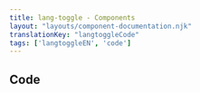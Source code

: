 ```yaml
---
title: lang-toggle - Components
layout: "layouts/component-documentation.njk"
translationKey: "langtoggleCode"
tags: ['langtoggleEN', 'code']
---
```


## Code